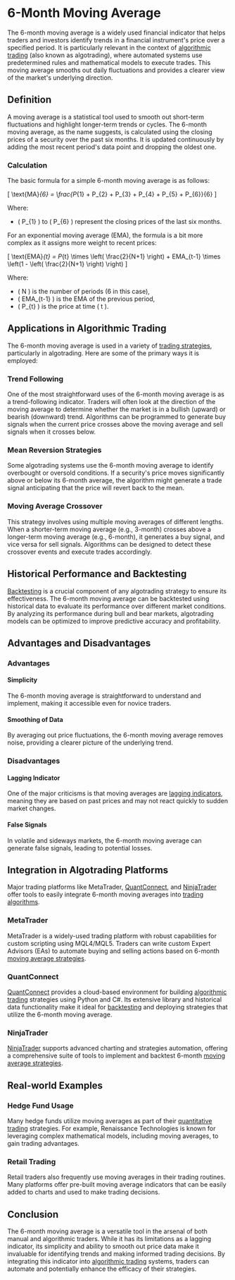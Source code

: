 # 6-Month Moving Average

The 6-month moving average is a widely used financial indicator that helps traders and investors identify trends in a financial instrument's price over a specified period. It is particularly relevant in the context of [algorithmic trading](../a/algorithmic_trading.md) (also known as algotrading), where automated systems use predetermined rules and mathematical models to execute trades. This moving average smooths out daily fluctuations and provides a clearer view of the market's underlying direction.

## Definition

A moving average is a statistical tool used to smooth out short-term fluctuations and highlight longer-term trends or cycles. The 6-month moving average, as the name suggests, is calculated using the closing prices of a security over the past six months. It is updated continuously by adding the most recent period's data point and dropping the oldest one.

### Calculation

The basic formula for a simple 6-month moving average is as follows:

\[ \text{MA}_{6} = \frac{P_{1} + P_{2} + P_{3} + P_{4} + P_{5} + P_{6}}{6} \]

Where:
- \( P_{1} \) to \( P_{6} \) represent the closing prices of the last six months.

For an exponential moving average (EMA), the formula is a bit more complex as it assigns more weight to recent prices:

\[ \text{EMA}_{t} = P_{t} \times \left( \frac{2}{N+1} \right) + EMA_{t-1} \times \left(1 - \left( \frac{2}{N+1} \right) \right) \]

Where:
- \( N \) is the number of periods (6 in this case),
- \( EMA_{t-1} \) is the EMA of the previous period,
- \( P_{t} \) is the price at time \( t \).

## Applications in Algorithmic Trading

The 6-month moving average is used in a variety of [trading strategies](../t/trading_strategies.md), particularly in algotrading. Here are some of the primary ways it is employed:

### Trend Following

One of the most straightforward uses of the 6-month moving average is as a trend-following indicator. Traders will often look at the direction of the moving average to determine whether the market is in a bullish (upward) or bearish (downward) trend. Algorithms can be programmed to generate buy signals when the current price crosses above the moving average and sell signals when it crosses below.

### Mean Reversion Strategies

Some algotrading systems use the 6-month moving average to identify overbought or oversold conditions. If a security's price moves significantly above or below its 6-month average, the algorithm might generate a trade signal anticipating that the price will revert back to the mean.

### Moving Average Crossover

This strategy involves using multiple moving averages of different lengths. When a shorter-term moving average (e.g., 3-month) crosses above a longer-term moving average (e.g., 6-month), it generates a buy signal, and vice versa for sell signals. Algorithms can be designed to detect these crossover events and execute trades accordingly.

## Historical Performance and Backtesting

[Backtesting](../b/backtesting.md) is a crucial component of any algotrading strategy to ensure its effectiveness. The 6-month moving average can be backtested using historical data to evaluate its performance over different market conditions. By analyzing its performance during bull and bear markets, algotrading models can be optimized to improve predictive accuracy and profitability.

## Advantages and Disadvantages

### Advantages

#### Simplicity

The 6-month moving average is straightforward to understand and implement, making it accessible even for novice traders.

#### Smoothing of Data

By averaging out price fluctuations, the 6-month moving average removes noise, providing a clearer picture of the underlying trend.

### Disadvantages

#### Lagging Indicator

One of the major criticisms is that moving averages are [lagging indicators](../l/lagging_indicators.md), meaning they are based on past prices and may not react quickly to sudden market changes.

#### False Signals

In volatile and sideways markets, the 6-month moving average can generate false signals, leading to potential losses.

## Integration in Algotrading Platforms

Major trading platforms like MetaTrader, [QuantConnect](../q/quantconnect.md), and [NinjaTrader](../n/ninjatrader.md) offer tools to easily integrate 6-month moving averages into [trading algorithms](../t/trading_algorithms.md).

### MetaTrader

MetaTrader is a widely-used trading platform with robust capabilities for custom scripting using MQL4/MQL5. Traders can write custom Expert Advisors (EAs) to automate buying and selling actions based on 6-month [moving average strategies](../m/moving_average_strategies.md).

### QuantConnect

[QuantConnect](../q/quantconnect.md) provides a cloud-based environment for building [algorithmic trading](../a/algorithmic_trading.md) strategies using Python and C#. Its extensive library and historical data functionality make it ideal for [backtesting](../b/backtesting.md) and deploying strategies that utilize the 6-month moving average.

### NinjaTrader

[NinjaTrader](../n/ninjatrader.md) supports advanced charting and strategies automation, offering a comprehensive suite of tools to implement and backtest 6-month [moving average strategies](../m/moving_average_strategies.md).

## Real-world Examples

### Hedge Fund Usage

Many hedge funds utilize moving averages as part of their [quantitative trading](../q/quantitative_trading.md) strategies. For example, Renaissance Technologies is known for leveraging complex mathematical models, including moving averages, to gain trading advantages.

### Retail Trading

Retail traders also frequently use moving averages in their trading routines. Many platforms offer pre-built moving average indicators that can be easily added to charts and used to make trading decisions.

## Conclusion

The 6-month moving average is a versatile tool in the arsenal of both manual and algorithmic traders. While it has its limitations as a lagging indicator, its simplicity and ability to smooth out price data make it invaluable for identifying trends and making informed trading decisions. By integrating this indicator into [algorithmic trading](../a/algorithmic_trading.md) systems, traders can automate and potentially enhance the efficacy of their strategies.